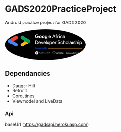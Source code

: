 # GADS2020PracticeProject

Android practice project for GADS 2020

<img src="./imageassets/image.png" height="100px" width="auto" style="border-radius:50%;"/>

## Dependancies
- Dagger Hilt
- Retrofit
- Coroutines
- Viewmodel and LiveData

### Api
 baseUrl (https://gadsapi.herokuapp.com)
